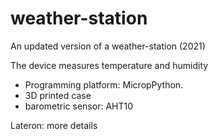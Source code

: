 # weather-station

An updated version of a weather-station (2021)

The device measures temperature and humidity
- Programming platform: MicropPython.
- 3D printed case
- barometric sensor: AHT10


Lateron: more details

